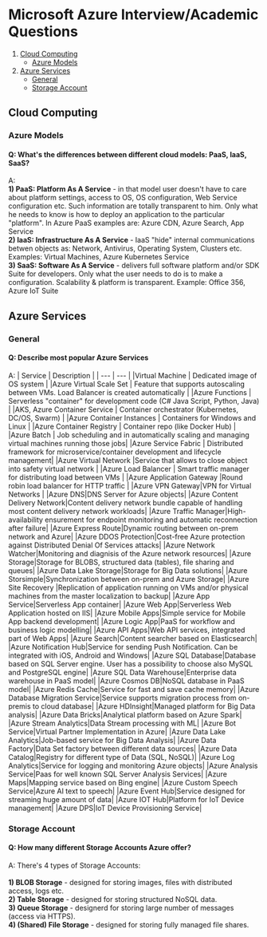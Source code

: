 # Microsoft Azure Interview/Academic Questions

1. [Cloud Computing](#cloud_computing)
      * [Azure Models](#azure_models)
3. [Azure Services](#azure_services)
      * [General](#general)
      * [Storage Account](#storage_account)

<a name="cloud_computing"></a>
## Cloud Computing
<a name="azure_models"></a>
### Azure Models
#### Q: What's the differences between different cloud models: PaaS, IaaS, SaaS?
A:<br/>
**1) PaaS: Platform As A Service** - in that model user doesn't have to care about platform settings, access to OS, OS configuration, Web Service configuration etc. Such information are totally transparent to him. Only what he needs to know is how to deploy an application to the particular "platform". In Azure PaaS examples are: Azure CDN, Azure Search, App Service<br/>
**2) IaaS: Infrastructure As A Service** - IaaS "hide" internal communications betwen objects as: Network, Antivirus, Operating System, Clusters etc. Examples: Virtual Machines, Azure Kubernetes Service<br/>
**3) SaaS: Software As A Service** - delivers full software platform and/or SDK Suite for developers. Only what the user needs to do is to make a configuration. Scalability & platform is transparent. Example: Office 356, Azure IoT Suite
<a name="azure_services"></a>
## Azure Services
<a name="general"></a>
### General
#### Q: Describe most popular Azure Services 
A:
| Service | Description |
| --- | --- |
|Virtual Machine | Dedicated image of OS system |
|Azure Virtual Scale Set | Feature that supports autoscaling between VMs. Load Balancer is created automatically |
|Azure Functions | Serverless "container" for development code (C# Java Script, Python, Java) | 
|AKS, Azure Container Service | Container orchestrator (Kubernetes, DC/OS, Swarm) |
|Azure Container Instances | Containers for Windows and Linux | 
|Azure Container Registry | Container repo (like Docker Hub) |
|Azure Batch | Job scheduling and in automatically scaling and managing virtual machines running those jobs|
|Azure Service Fabric | Distributed framework for microservice/container development and lifecycle management|
|Azure Virtual Network |Service that allows to close object into safety virtual network |
|Azure Load Balancer | Smart traffic manager for distributing load between VMs |
|Azure Application Gateway |Round robin load balancer for HTTP traffic |
|Azure VPN Gateway|VPN for Virtual Networks |
|Azure DNS|DNS Server for Azure objects|
|Azure Content Delivery Network|Content delivery network bundle capable of handling most content delivery network workloads|
|Azure Traffic Manager|High-availability ensurement for endpoint monitoring and automatic reconnection after failure|
|Azure Express Route|Dynamic routing between on-prem network and Azure|
|Azure DDOS Protection|Cost-free Azure protection against Distributed Denial Of Services attacks|
|Azure Network Watcher|Monitoring and diagnisis of the Azure network resources|
|Azure Storage|Storage for BLOBS, structured data (tables), file sharing and queues|
|Azure Data Lake Storage|Storage for Big Data solutions|
|Azure Storsimple|Synchronization between on-prem and Azure Storage|
|Azure Site Recovery |Replication of application running on VMs and/or physical machines from the master localization to backup|
|Azure App Service|Serverless App container|
|Azure Web App|Serverless Web Application hosted on IIS|
|Azure Mobile Apps|Simple service for Mobile App backend development|
|Azure Logic App|PaaS for workflow and business logic modelling|
|Azure API Apps|Web API services, integrated part of Web Apps|
|Azure Search|Content searcher based on Elasticsearch|
|Azure Notification Hub|Service for sending Push Notification. Can be integrated with iOS, Android and Windows|
|Azure SQL Database|Database based on SQL Server engine. User has a possibility to choose also MySQL and PostgreSQL engine|
|Azure SQL Data Warehouse|Enterprise data warehouse in PaaS model|
|Azure Cosmos DB|NoSQL database in PaaS model|
|Azure Redis Cache|Service for fast and save cache memory|
|Azure Database Migration Service|Service supports migration process from on-premis to cloud database|
|Azure HDInsight|Managed platform for Big Data analysis|
|Azure Data Bricks|Analytical platform based on Azure Spark|
|Azure Stream Analytics|Data Stream processing with ML|
|Azure Bot Service|Virtual Partner Implementation in Azure|
|Azure Data Lake Analytics|Job-based service for Big Data Analysis|
|Azure Data Factory|Data Set factory between different data sources|
|Azure Data Catalog|Registry for different type of Data (SQL, NoSQL)|
|Azure Log Analytics|Service for logging and monitoring Azure objects|
|Azure Analysis Service|Paas for well known SQL Server Analysis Services|
|Azure Maps|Mapping service based on Bing engine|
|Azure Custom Speech Service|Azure AI text to speech|
|Azure Event Hub|Service designed for streaming huge amount of data|
|Azure IOT Hub|Platform for IoT Device management|
|Azure DPS|IoT Device Provisioning Service|
<a name="storage_account"></a>
### Storage Account
#### Q: How many different Storage Accounts Azure offer?
A: There's 4 types of Storage Accounts:<br/>  
**1) BLOB Storage** - designed for storing images, files with distributed access, logs etc.<br/>
**2) Table Storage** - designed for storing structured NoSQL data.<br/>
**3) Queue Storage** - designerd for storing large number of messages (access via HTTPS).<br/> 
**4) (Shared) File Storage** - designed for storing fully managed file shares.<br/>
